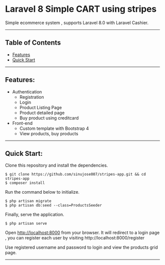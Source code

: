 # Laravel 8 Simple CART using stripes
Simple ecommerce system , supports Laravel 8.0 with Laravel Cashier.

-----
## Table of Contents

* [Features](#item1)
* [Quick Start](#item2)

-----
<a name="item1"></a>
## Features:
* Authentication
  * Registration
  * Login
  * Product Listing Page
  * Product detailed page
  * Buy product using creditcard
* Front-end
  * Custom template with Bootstrap 4
  * View products, buy products

-----
<a name="item2"></a>
## Quick Start:

Clone this repository and install the dependencies.

    $ git clone https://github.com/sinujose007/stripes-app.git && cd stripes-app
    $ composer install

Run the command below to initialize. 

    $ php artisan migrate
	$ php artisan db:seed --class=ProductsSeeder

Finally, serve the application.

    $ php artisan serve

Open [http://localhost:8000](http://localhost:8000) from your browser. 
It will redirect to a login page , you can register each user by visiting http://localhost:8000/register

Use registered username and password to login and view the products grid page.

-----
